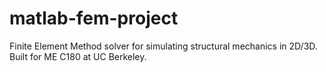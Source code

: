 # matlab-fem-project
Finite Element Method solver for simulating structural mechanics in 2D/3D. Built for ME C180 at UC Berkeley.
